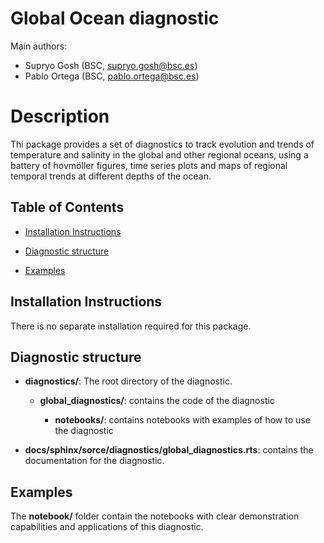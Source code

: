 # Global Ocean diagnostic

Main authors: 
- Supryo Gosh (BSC, supryo.gosh@bsc.es)
- Pablo Ortega (BSC, pablo.ortega@bsc.es)

# Description

Thi package provides a set of diagnostics to track evolution and trends of temperature and salinity in the global and other regional oceans, using a battery of hovmöller figures, time series plots and maps of regional temporal trends at different depths of the ocean.

## Table of Contents

* [Installation Instructions](#installation-instructions)

* [Diagnostic structure](#diagnostic-structure)


* [Examples](#examples)

## Installation Instructions

There is no separate installation required for this package.


## Diagnostic structure 

- **diagnostics/**: The root directory of the diagnostic.

  - **global_diagnostics/**: contains the code of the diagnostic

    - **notebooks/**: contains notebooks with examples of how to use the diagnostic



- **docs/sphinx/sorce/diagnostics/global_diagnostics.rts**: contains the documentation for the diagnostic. 



## Examples

The **notebook/** folder contain the notebooks with clear demonstration capabilities and applications of this diagnostic.




